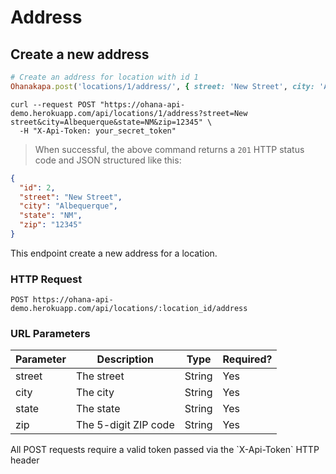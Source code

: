 # Address

## Create a new address

```ruby
# Create an address for location with id 1
Ohanakapa.post('locations/1/address/', { street: 'New Street', city: 'Albequerque', state: 'NM', zip: '12345' })
```

```shell
curl --request POST "https://ohana-api-demo.herokuapp.com/api/locations/1/address?street=New street&city=Albequerque&state=NM&zip=12345" \
  -H "X-Api-Token: your_secret_token"
```

> When successful, the above command returns a `201` HTTP status code and JSON
> structured like this:

```json
{
  "id": 2,
  "street": "New Street",
  "city": "Albequerque",
  "state": "NM",
  "zip": "12345"
}
```

This endpoint create a new address for a location.

### HTTP Request

`POST https://ohana-api-demo.herokuapp.com/api/locations/:location_id/address`

### URL Parameters

Parameter | Description | Type | Required?
--------- | ----------- | ---- | ---------
street | The street | String | Yes
city | The city | String | Yes
state | The state | String | Yes
zip | The 5-digit ZIP code | String | Yes

<aside class="warning">All POST requests require a valid token passed via the
`X-Api-Token` HTTP header</aside>
